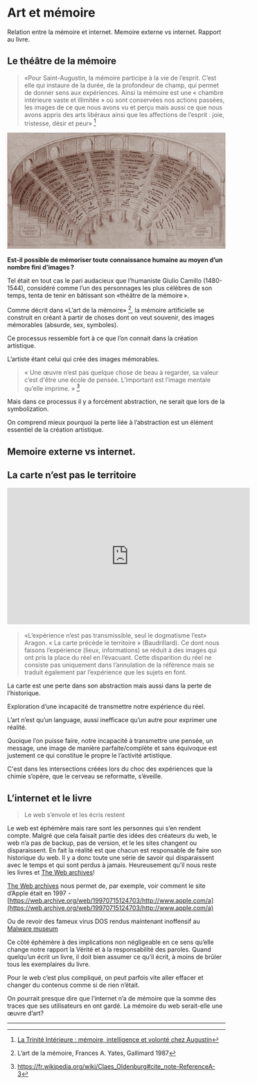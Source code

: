 # Art et mémoire

Relation entre la mémoire et internet.
Memoire externe vs internet.
Rapport au livre.

## Le théâtre de la mémoire

> «Pour Saint-Augustin, la mémoire participe à la vie de l’esprit. C’est elle qui instaure de la durée, de la profondeur de champ, qui permet de donner sens aux expériences.
> Ainsi la mémoire est une « chambre intérieure vaste et illimitée » où sont conservées nos actions passées, les images de ce que nous avons vu et perçu mais aussi ce que nous avons appris des arts libéraux ainsi que les affections de l’esprit : joie, tristesse, désir et peur» [^1]

![Théâtre de la mémoire](../assets/images/culture/theatre-memoire.jpg)

**Est-il possible de mémoriser toute connaissance humaine au moyen d’un nombre fini d’images ?**

Tel était en tout cas le pari audacieux que l’humaniste Giulio Camillo (1480-1544),
considéré comme l’un des personnages les plus célèbres de son temps, tenta de tenir en bâtissant son «théâtre de la mémoire ».

Comme décrit dans «L’art de la mémoire» [^3], la mémoire artificielle se construit en créant à partir de choses dont on veut souvenir, des images mémorables (absurde, sex, symboles).

Ce processus ressemble fort à ce que l’on connait dans la création artistique.

L’artiste étant celui qui crée des images mémorables.

> « Une œuvre n’est pas quelque chose de beau à regarder, sa valeur c’est d'être une école de pensée. L’important est l’image mentale qu’elle imprime. » [^2]

Mais dans ce processus il y a forcément abstraction, ne serait que lors de la symbolization.

On comprend mieux pourquoi la perte liée à l’abstraction est un élément essentiel de la création artistique.

## Memoire externe vs internet.

## La carte n’est pas le territoire

<iframe width="560" height="315" src="https://www.youtube.com/embed/hygJoYP_6pg" frameborder="0" allow="autoplay; encrypted-media" allowfullscreen></iframe>

> «L’expérience n’est pas transmissible, seul le dogmatisme l’est» Aragon.
> « La carte précède le territoire » (Baudrillard).
> Ce dont nous faisons l’expérience (lieux, informations) se réduit à des images qui ont pris la place du réel en l’évacuant.
> Cette disparition du réel ne consiste pas uniquement dans l’annulation de la référence mais se traduit également
> par l’expérience que les sujets en font.

​La carte est une perte dans son abstraction mais aussi dans la perte de l’historique.

Exploration d’une incapacité de transmettre notre expérience du réel.

L’art n’est qu’un language, aussi inefficace qu’un autre pour exprimer une réalité.

Quoique l’on puisse faire, notre incapacité à transmettre une pensée, un message, une image de manière parfaite/complète et sans équivoque est justement ce qui constitue le propre le l’activité artistique.

C'est dans les intersections créées lors du choc des expériences que la chimie s’opère, que le cerveau se reformatte, s’éveille.

## L’internet et le livre

> Le web s’envole et les écris restent

Le web est éphémère mais rare sont les personnes qui s’en rendent compte.
Malgré que cela faisait partie des idées des créateurs du web, le web n’a pas de backup, pas de version, et le les sites changent ou disparaissent.
En fait la réalité est que chacun est responsable de faire son historique du web.
Il y a donc toute une série de savoir qui disparaissent avec le temps et qui sont perdus à jamais.
Heureusement qu’il nous reste les livres et [The Web archives](https://archive.org/web/?&ui3=1)!

[The Web archives](https://archive.org/web/?&ui3=1) nous permet de, par exemple, voir comment le site d’Apple était en 1997 - [https://web.archive.org/web/19970715124703/http://www.apple.com/a](https://web.archive.org/web/19970715124703/http://www.apple.com/a)

Ou de revoir des fameux virus DOS rendus maintenant inoffensif au [Malware museum](https://archive.org/details/malwaremuseum)

Ce côté éphémère à des implications non négligeable en ce sens qu’elle change notre rapport la Vérité et à la responsabilité des paroles.
Quand quelqu’un écrit un livre, il doit bien assumer ce qu’il écrit, à moins de brûler tous les exemplaires du livre.

Pour le web c’est plus compliqué, on peut parfois vite aller effacer et changer du contenus comme si de rien n’était.

On pourrait presque dire que l’internet n’a de mémoire que la somme des traces que ses utilisateurs en ont gardé. La mémoire du web serait-elle une œuvre d’art?

---

[^1]: [La Trinité Intérieure : mémoire, intelligence et volonté chez Augustin](https://fr.wikipedia.org/wiki/Augustin_d%27Hippone)
[^2]: https://fr.wikipedia.org/wiki/Claes_Oldenburg#cite_note-ReferenceA-3
[^3]: L’art de la mémoire, Frances A. Yates, Gallimard 1987
